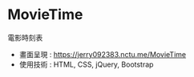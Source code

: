 # MovieTime
電影時刻表

* 畫面呈現 : https://jerry092383.nctu.me/MovieTime
* 使用技術 : HTML, CSS, jQuery, Bootstrap